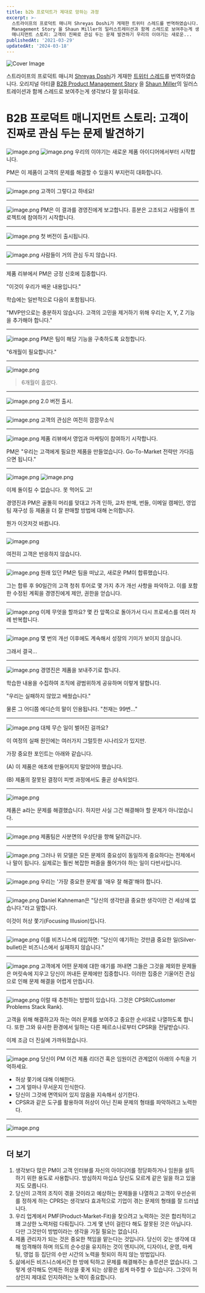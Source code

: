 ```yaml
---
title: b2b 프로덕트가 제대로 망하는 과정
excerpt: >-
  스트라이프의 프로덕트 매니저 Shreyas Doshi가 게재한 트위터 스레드를 번역하였습니다. 오리지널 아티클 B2B Product
  Management Story 을 Shaun Miller의 일러스트레이션과 함께 스레드로 보여주는게 생각보다 잘 읽히네요. B2B 프로덕트
  매니지먼트 스토리: 고객이 진짜로 관심 두는 문제 발견하기 우리의 이야기는 새로운...
publishedAt: '2021-03-29'
updatedAt: '2024-03-18'
---
```

![Cover Image](images/G0s_FHluH.png)

스트라이프의 프로덕트 매니저 [Shreyas Doshi](https://twitter.com/shreyas)가 게재한 [트위터 스레드](https://twitter.com/shreyas/status/1376033615029538828)를 번역하였습니다. 오리지널 아티클 [B2B Product Management Story](https://www.reckontalk.com/b2b-product-management-story/) 을  [Shaun Miller](https://twitter.com/shaunemiller)의 일러스트레이션과 함께 스레드로 보여주는게 생각보다 잘 읽히네요.

# B2B 프로덕트 매니지먼트 스토리: 고객이 진짜로 관심 두는 문제 발견하기


![image.png](images/N6BifEN-8.png)
![image.png](images/KE9V3Scyp.png)
우리의 이야기는 새로운 제품 아이디어에서부터 시작합니다.

PM은 이 제품이 고객의 문제를 해결할 수 있을지 부지런히 대화합니다.

-----

![image.png](images/d1IHEICaf.png)
고객이 그렇다고 하네요!

-----

![image.png](images/QPlOSXhFo.png)
PM은 이 결과를 경영진에게 보고합니다. 흥분은 고조되고 사람들이 프로젝트에 참여하기 시작합니다.

-----

![image.png](images/bq9lCKwbV.png)
첫 버전이 출시됩니다.

-----

![image.png](images/qfc_Rg_Di.png)
사람들이 거의 관심 두지 않습니다.

-----

제품 리뷰에서 PM은 긍정 신호에 집중합니다.

"이것이 우리가 배운 내용입니다."

학습에는 일반적으로 다음이 포함됩니다.

"MVP만으로는 충분하지 않습니다. 고객의 고민을 제거하기 위해 우리는 X, Y, Z 기능을 추가해야 합니다."

-----

![image.png](images/GIEnkNega.png)
PM은 팀이 해당 기능을 구축하도록 요청합니다.

"6개월이 필요합니다."

-----

![image.png](images/5_LOAyCE7.png)
> 6개월이 흘렀다.

-----

![image.png](images/o8EucUWtS.png)
2.0 버전 출시.

-----

![image.png](images/ARlOtFA5k.png)
고객의 관심은 여전히 깜깜무소식

-----

![image.png](images/kq6BunoVu.png)
제품 리뷰에서 영업과 마케팅이 참여하기 시작합니다.

PM은 "우리는 고객에게 필요한 제품을 만들었습니다. Go-To-Market 전략만 가다듬으면 됩니다."

-----

![image.png](images/A2o5I3YXt.png)
![image.png](images/qDfRPqvwo.png)

이제 돌이킬 수 없습니다. 못 먹어도 고!

경영진과 PM은 골똘히 머리를 맞대고 가격 인하, 교차 판매, 번들, 이메일 캠페인, 영업 팀 재구성 등 제품을 더 잘 판매할 방법에 대해 논의합니다.

뭔가 이것저것 바뀝니다.

-----

![image.png](images/bUvwh_KpN.png)

여전히 고객은 반응하지 않습니다.

-----

![image.png](images/PJTZaBEep.png)
원래 있던 PM은 팀을 떠났고, 새로운 PM이 합류했습니다.

그는 합류 후 90일간의 고객 청취 투어로 몇 가지 추가 개선 사항을 파악하고.
이를 포함한 수정된 계획을 경영진에게 제안, 권한을 얻습니다.

-----

![image.png](images/UYJdEmuwO.png)
이제 무엇을 할까요? 몇 칸 앞쪽으로 돌아가서 다시 프로세스를 여러 차례 반복합니다.

-----

![image.png](images/HikOQOB98.png)
몇 번의 개선 이후에도 계속해서 성장의 기미가 보이지 않습니다.

그래서 결국...

-----

![image.png](images/9DipdSskg.png)
경영진은 제품을 보내주기로 합니다.

학습한 내용을 수집하여 조직에 광범위하게 공유하며 이렇게 말합니다.

"우리는 실패하지 않았고 배웠습니다."

물론 그 어디쯤 에디슨의 말이 인용됩니다. "천재는 99번..."

-----

![image.png](images/YodOLWNVM.png)
대체 무슨 일이 벌어진 걸까요?

이 여정의 실패 원인에는 여러가지 그럴듯한 시나리오가 있지만.

가장 중요한 포인트는 아래와 같습니다.

(A) 이 제품은 애초에 만들어지지 말았어야 했습니다.

(B) 제품의 잘못된 결정이 피벗 과정에서도 줄곧 상속되었다.

-----

![image.png](images/q-NZlUPGq.png)

제품은 a라는 문제를 해결했습니다. 하지만 사실 그건 해결해야 할 문제가 아니었습니다.

-----

![image.png](images/4v18BfLAa.png)
제품팀은 사분면의 우상단을 향해 달려갑니다.

-----

![image.png](images/wEZnBakvz.png)
그러나 위 모델은 모든 문제의 중요성이 동일하게 중요하다는 전제에서나 말이 됩니다. 실제로는 훨씬 복잡한 퍼즐을 풀어가야 하는 일이 다반사입니다.

-----

![image.png](images/CEsFR-zhy.png)
우리는 '가장 중요한 문제'를 '매우 잘 해결'해야 합니다.

-----

![image.png](images/r9aFGYmRI.png)
Daniel Kahneman은 "당신의 생각만큼 중요한 생각이란 건 세상에 없습니다."라고 말합니다.

이것이 허상 쫓기(Focusing Illusion)입니다.

-----

![image.png](images/JAKi4-UEM.png)
이를 비즈니스에 대입하면:
"당신이 얘기하는 것만큼 중요한 일(Silver-bullet)은 비즈니스에서 실재하지 않습니다."

-----

![image.png](images/ibe1HCEI2.png)
고객에게 어떤 문제에 대한 얘기를 꺼내면 그들은 그것을 제외한 문제들은 머릿속에 지우고 당신이 꺼내든 문제에만 집중합니다. 이러한 집중은 기울어진 관심으로 인해 문제 해결을 어렵게 만듭니다.

-----

![image.png](images/b2TVni8dz.png)
이럴 때 추천하는 방법이 있습니다. 그것은 CPSR(Customer Problems Stack Rank).

고객을 위해 해결하고자 하는 여러 문제를 보여주고 중요한 순서대로 나열하도록 합니다.
또한 그와 유사한 환경에서 일하는 다른 페르소나로부터 CPSR을 전달받습니다.

이제 조금 더 진실에 가까워졌습니다.

-----

![image.png](images/Uu6Q5jBwk.png)
당신이 PM 이건 제품 리더건 혹은 임원이건 관계없이 아래의 수칙을 기억하세요.

- 허상 쫓기에 대해 이해한다.
- 그게 얼마나 무서운지 인식한다.
- 당신이 그것에 면역되어 있지 않음을 지속해서 상기한다.
- CPSR과 같은 도구를 활용하여 허상이 아닌 진짜 문제의 형태를 파악하려고 노력한다.

-----

![image.png](images/YhHUf7geeb.png)

-----

## 더 보기
1. 생각보다 많은 PM이 고객 인터뷰를 자신의 아이디어를 정당화하거나 임원을 설득하기 위한 용도로 사용합니다. 방심하지 마십쇼 당신도 모르게 같은 일을 하고 있을지도 모릅니다.
2. 당신이 고객의 조직이 겪을 것이라고 예상하는 문제들을 나열하고 고객이 우선순위를 정하게 하는 CPRS는 생각보다 효과적으로 기업이 겪는 문제의 형태를 잘 드러냅니다.
3. 우리 업계에서 PMF(Product-Market-Fit)을 찾으려고 노력하는 것은 합리적이고 꽤 고상한 노력처럼 다뤄집니다. 그게 몇 년이 걸린다 해도 잘못된 것은 아닙니다. 다만 그것만이 방법이라는 생각을 가질 필요는 없습니다.
4. 제품 관리자가 되는 것은 중요한 책임을 맡는다는 것입니다. 당신이 갖는 생각에 대해 엄격해야 하며 의도의 순수성을 유지하는 것이 엔지니어, 디자이너, 운영, 마케팅, 영업 등 집단의 수만 시간의 노력을 헛되이 하지 않는 방법입니다.
5. 삶에서든 비즈니스에서건 한 방에 턱하고 문제를 해결해주는 솔루션은 없습니다. 그렇게 생각해도 언제든 허상을 좇게 되는 상황은 쉽게 마주할 수 있습니다. 그것이 허상인지 제대로 인지하려는 노력이 중요합니다.

---
